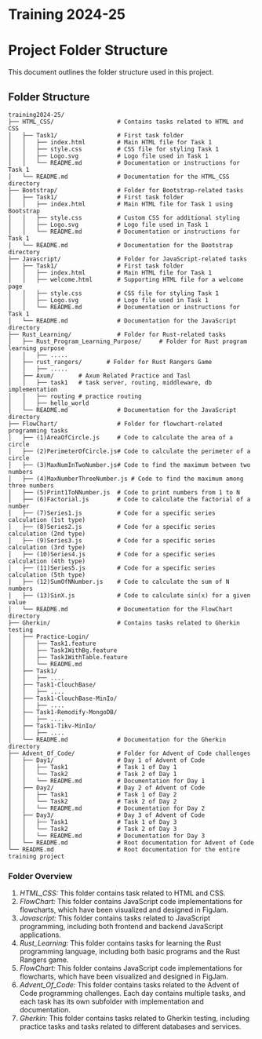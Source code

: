 # Training 2024-25

# Project Folder Structure

This document outlines the folder structure used in this project.

## Folder Structure

```
training2024-25/
├── HTML_CSS/                  # Contains tasks related to HTML and CSS
│   ├── Task1/                 # First task folder
│   │   ├── index.html         # Main HTML file for Task 1
│   │   ├── style.css          # CSS file for styling Task 1
│   │   ├── Logo.svg           # Logo file used in Task 1
│   │   └── README.md          # Documentation or instructions for Task 1
│   └── README.md              # Documentation for the HTML_CSS directory
├── Bootstrap/                 # Folder for Bootstrap-related tasks
│   ├── Task1/                 # First task folder
│   │   ├── index.html         # Main HTML file for Task 1 using Bootstrap
│   │   ├── style.css          # Custom CSS for additional styling
│   │   ├── Logo.svg           # Logo file used in Task 1
│   │   └── README.md          # Documentation or instructions for Task 1
│   └── README.md              # Documentation for the Bootstrap directory
├── Javascript/                # Folder for JavaScript-related tasks
│   ├── Task1/                 # First task folder
│   │   ├── index.html         # Main HTML file for Task 1
│   │   ├── welcome.html       # Supporting HTML file for a welcome page
│   │   ├── style.css          # CSS file for styling Task 1
│   │   ├── Logo.svg           # Logo file used in Task 1
│   │   └── README.md          # Documentation or instructions for Task 1
│   └── README.md              # Documentation for the JavaScript directory
├── Rust_Learning/             # Folder for Rust-related tasks
│   ├── Rust_Program_Learning_Purpose/     # Folder for Rust program learning purpose
│   │   ├── .....
│   ├── rust_rangers/       # Folder for Rust Rangers Game
│   │   ├── .....
│   ├── Axum/       # Axum Related Practice and Tasl
│   │   ├── task1   # task server, routing, middleware, db implementation
│   │   ├── routing # practice routing
│   │   ├── hello_world
│   └── README.md              # Documentation for the JavaScript directory
├── FlowChart/                 # Folder for flowchart-related programming tasks
│   ├── (1)AreaOfCircle.js     # Code to calculate the area of a circle
│   ├── (2)PerimeterOfCircle.js# Code to calculate the perimeter of a circle
│   ├── (3)MaxNumInTwoNumber.js# Code to find the maximum between two numbers
│   ├── (4)MaxNumberThreeNumber.js # Code to find the maximum among three numbers
│   ├── (5)Print1ToNNumber.js  # Code to print numbers from 1 to N
│   ├── (6)Factorial.js        # Code to calculate the factorial of a number
│   ├── (7)Series1.js          # Code for a specific series calculation (1st type)
│   ├── (8)Series2.js          # Code for a specific series calculation (2nd type)
│   ├── (9)Series3.js          # Code for a specific series calculation (3rd type)
│   ├── (10)Series4.js         # Code for a specific series calculation (4th type)
│   ├── (11)Series5.js         # Code for a specific series calculation (5th type)
│   ├── (12)SumOfNNumber.js    # Code to calculate the sum of N numbers
│   ├── (13)SinX.js            # Code to calculate sin(x) for a given value
│   └── README.md              # Documentation for the FlowChart directory
├── Gherkin/                   # Contains tasks related to Gherkin testing
│   ├── Practice-Login/
│   │   ├── Task1.feature
│   │   ├── Task1WithBg.feature
│   │   ├── Task1WithTable.feature
│   │   └── README.md
│   ├── Task1/
│   │   ├── ....
│   ├── Task1-ClouchBase/
│   │   ├── ....
│   ├── Task1-ClouchBase-MinIo/
│   │   ├── ....
│   ├── Task1-Remodify-MongoDB/
│   │   ├── ....
│   ├── Task1-Tikv-MinIo/
│   │   ├── ....
│   └── README.md              # Documentation for the Gherkin directory
├── Advent_Of_Code/            # Folder for Advent of Code challenges
│   ├── Day1/                  # Day 1 of Advent of Code
│   │   ├── Task1              # Task 1 of Day 1
│   │   └── Task2              # Task 2 of Day 1
│   │   └── README.md          # Documentation for Day 1
│   ├── Day2/                  # Day 2 of Advent of Code
│   │   ├── Task1              # Task 1 of Day 2
│   │   └── Task2              # Task 2 of Day 2
│   │   └── README.md          # Documentation for Day 2
│   ├── Day3/                  # Day 3 of Advent of Code
│   │   ├── Task1              # Task 1 of Day 3
│   │   └── Task2              # Task 2 of Day 3
│   │   └── README.md          # Documentation for Day 3
│   └── README.md              # Root documentation for Advent of Code
└── README.md                  # Root documentation for the entire training project

```

### Folder Overview
1. *HTML_CSS:* This folder contains task related to HTML and CSS.
2. *FlowChart:* This folder contains JavaScript code implementations for flowcharts, which have been visualized and designed in FigJam.
3. *Javascript:* This folder contains tasks related to JavaScript programming, including both frontend and backend JavaScript applications.
4. *Rust_Learning:* This folder contains tasks for learning the Rust programming language, including both basic programs and the Rust Rangers game.
5. *FlowChart:* This folder contains JavaScript code implementations for flowcharts, which have been visualized and designed in FigJam.
6. *Advent_Of_Code:* This folder contains tasks related to the Advent of Code programming challenges. Each day contains multiple tasks, and each task has its own subfolder with implementation and documentation.
7. *Gherkin:* This folder contains tasks related to Gherkin testing, including practice tasks and tasks related to different databases and services.
